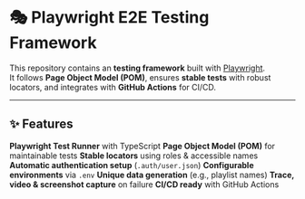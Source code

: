 # 🎭 Playwright E2E Testing Framework

This repository contains an **testing framework** built with [Playwright](https://playwright.dev/).  
It follows **Page Object Model (POM)**, ensures **stable tests** with robust locators, and integrates with **GitHub Actions** for CI/CD.

---

## ✨ Features

**Playwright Test Runner** with TypeScript
**Page Object Model (POM)** for maintainable tests
**Stable locators** using roles & accessible names
**Automatic authentication setup** (`.auth/user.json`)
**Configurable environments** via `.env`
**Unique data generation** (e.g., playlist names)
**Trace, video & screenshot capture** on failure
**CI/CD ready** with GitHub Actions



